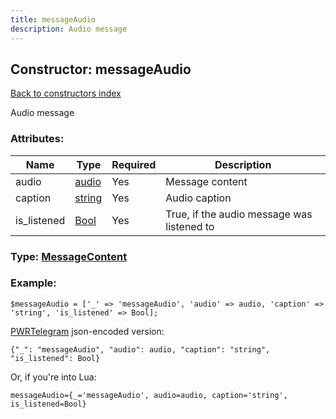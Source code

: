 ```yaml
---
title: messageAudio
description: Audio message
---
```

## Constructor: messageAudio  
[Back to constructors index](index.md)



Audio message

### Attributes:

| Name     |    Type       | Required | Description |
|----------|---------------|----------|-------------|
|audio|[audio](../types/audio.md) | Yes|Message content|
|caption|[string](../types/string.md) | Yes|Audio caption|
|is\_listened|[Bool](../types/Bool.md) | Yes|True, if the audio message was listened to|



### Type: [MessageContent](../types/MessageContent.md)


### Example:

```
$messageAudio = ['_' => 'messageAudio', 'audio' => audio, 'caption' => 'string', 'is_listened' => Bool];
```  

[PWRTelegram](https://pwrtelegram.xyz) json-encoded version:

```
{"_": "messageAudio", "audio": audio, "caption": "string", "is_listened": Bool}
```


Or, if you're into Lua:  


```
messageAudio={_='messageAudio', audio=audio, caption='string', is_listened=Bool}

```


